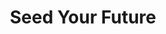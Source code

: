 ---
layout: project
title: Seed Your Future
name_for_thumbnail: Seed Your<br>Future
client: Seed Your Future
thumbnail_image: /uploads/site-image-seed-your-future.jpg
header_image: /uploads/site-image-seed-your-future.jpg
platforms: [NationBuilder, Bootstrap 3]
year: 2018
roles: Frontend & backend development
web:
  launch_url: https://www.seedyourfuture.org/
  images:
    - /uploads/site-web-seed-your-future.png
type: Campaigning Platform
category: Development for Code Nation Australia
tags: [Campaign Platform, Campaign Featured, Theme Dark]
type_slug: project
order: 21
---